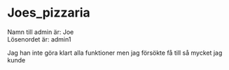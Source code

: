 # Joes_pizzaria

Namn till admin är: Joe <br>
Lösenordet är: admin1 <br>

Jag han inte göra klart alla funktioner men jag försökte få till så mycket jag kunde

